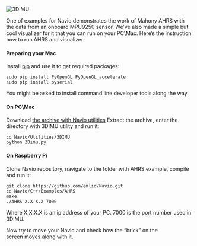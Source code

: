 ![3DIMU](http://www.emlid.com/wp-content/uploads/2014/10/3DIMU.png)

One of examples for Navio demonstrates the work of Mahony AHRS with the data from an onboard MPU9250 sensor. We’ve also made a simple but cool visualizer for it that you can run on your PC\Mac. Here’s the instruction how to run AHRS and visualizer:

#### Preparing your Mac

Install [pip](https://pip.pypa.io/en/latest/installing.html) and use it to get required packages:

```
sudo pip install PyOpenGL PyOpenGL_accelerate
sudo pip install pyserial
```

You might be asked to install command line developer tools along the way.

#### On PC\Mac

Download [the archive with Navio utilities](https://github.com/emlid/Navio/archive/master.zip)
Extract the archive, enter the directory with 3DIMU utility and run it:

```
cd Navio/Utilities/3DIMU
python 3Dimu.py
```
#### On Raspberry Pi

Clone Navio repository, navigate to the folder with AHRS example, compile and run it:

```
git clone https://github.com/emlid/Navio.git
cd Navio/C++/Examples/AHRS
make
./AHRS X.X.X.X 7000
```

Where X.X.X.X is an ip address of your PC. 7000 is the port number used in 3DIMU.

Now try to move your Navio and check how the “brick” on the screen moves along with it.
